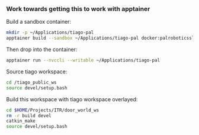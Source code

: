 ### Work towards getting this to work with apptainer

Build a sandbox container:

```bash
mkdir -p ~/Applications/tiago-pal
apptainer build --sandbox ~/Applications/tiago-pal docker:palroboticssl/tiago_tutorials:melodic
```

Then drop into the container:

```bash
apptainer run --nvccli --writable ~/Applications/tiago-pal
```

Source tiago workspace:

```bash
cd /tiago_public_ws
source devel/setup.bash
```

Build this workspace with tiago workspace overlayed:

```bash
cd $HOME/Projects/ITR/door_world_ws
rm -r build devel
catkin_make
source devel/setup.bash
```
